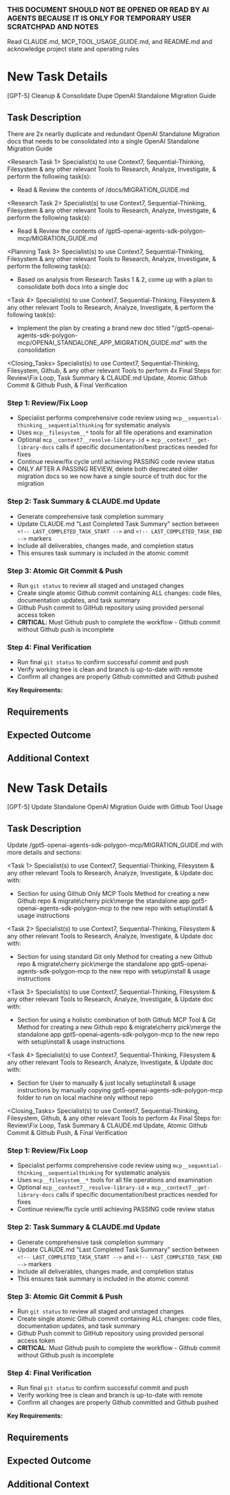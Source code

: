### THIS DOCUMENT SHOULD NOT BE OPENED OR READ BY AI AGENTS BECAUSE IT IS ONLY FOR TEMPORARY USER SCRATCHPAD AND NOTES


Read CLAUDE.md, MCP_TOOL_USAGE_GUIDE.md, and README.md and acknowledge project state and operating rules


# New Task Details

[GPT-5] Cleanup & Consolidate Dupe OpenAI Standalone Migration Guide

## Task Description

There are 2x nearlly duplicate and redundant OpenAI Standalone Migration docs that needs to be consolidated into a single OpenAI Standalone Migration Guide

<Research Task 1> Specialist(s) to use Context7, Sequential-Thinking, Filesystem & any other relevant Tools to Research, Analyze, Investigate, & perform the following task(s):

- Read & Review the contents of /docs/MIGRATION_GUIDE.md

<Research Task 2> Specialist(s) to use Context7, Sequential-Thinking, Filesystem & any other relevant Tools to Research, Analyze, Investigate, & perform the following task(s):

- Read & Review the contents of /gpt5-openai-agents-sdk-polygon-mcp/MIGRATION_GUIDE.md

<Planning Task 3> Specialist(s) to use Context7, Sequential-Thinking, Filesystem & any other relevant Tools to Research, Analyze, Investigate, & perform the following task(s):

- Based on analysis from Research Tasks 1 & 2, come up with a plan to consolidate both docs into a single doc

<Task 4> Specialist(s) to use Context7, Sequential-Thinking, Filesystem & any other relevant Tools to Research, Analyze, Investigate, & perform the following task(s):

- Implement the plan by creating a brand new doc titled "/gpt5-openai-agents-sdk-polygon-mcp/OPENAI_STANDALONE_APP_MIGRATION_GUIDE.md" with the consolidation

<Closing_Tasks> Specialist(s) to use Context7, Sequential-Thinking, Filesystem, Github, & any other relevant Tools to perform 4x Final Steps for: Review\Fix Loop, Task Summary & CLAUDE.md Update, Atomic Github Commit & Github Push, & Final Verification

### Step 1: Review/Fix Loop

- Specialist performs comprehensive code review using `mcp__sequential-thinking__sequentialthinking` for systematic analysis
- Uses `mcp__filesystem__*` tools for all file operations and examination
- Optional `mcp__context7__resolve-library-id` + `mcp__context7__get-library-docs` calls if specific documentation/best practices needed for fixes
- Continue review/fix cycle until achieving PASSING code review status
- ONLY AFTER A PASSING REVIEW, delete both deprecated older migration docs so we now have a single source of truth doc for the migration

### Step 2: Task Summary & CLAUDE.md Update

- Generate comprehensive task completion summary
- Update CLAUDE.md "Last Completed Task Summary" section between `<!-- LAST_COMPLETED_TASK_START -->` and `<!-- LAST_COMPLETED_TASK_END -->` markers
- Include all deliverables, changes made, and completion status
- This ensures task summary is included in the atomic commit

### Step 3: Atomic Git Commit & Push

- Run `git status` to review all staged and unstaged changes
- Create single atomic Github commit containing ALL changes: code files, documentation updates, and task summary
- Github Push commit to GitHub repository using provided personal access token
- **CRITICAL**: Must Github push to complete the workflow - Github commit without Github push is incomplete

### Step 4: Final Verification

- Run final `git status` to confirm successful commit and push
- Verify working tree is clean and branch is up-to-date with remote
- Confirm all changes are properly Github committed and Github pushed

**Key Requirements:**

## Requirements

## Expected Outcome

## Additional Context

###

# New Task Details

[GPT-5] Update Standalone OpenAI Migration Guide with Github Tool Usage

## Task Description

Update /gpt5-openai-agents-sdk-polygon-mcp/MIGRATION_GUIDE.md with more details and sections:

<Task 1> Specialist(s) to use Context7, Sequential-Thinking, Filesystem & any other relevant Tools to Research, Analyze, Investigate, & Update doc with:

- Section for using Github Only MCP Tools Method for creating a new Github repo & migrate\cherry pick\merge the standalone app gpt5-openai-agents-sdk-polygon-mcp to the new repo with setup\install & usage instructions

<Task 2> Specialist(s) to use Context7, Sequential-Thinking, Filesystem & any other relevant Tools to Research, Analyze, Investigate, & Update doc with:

- Section for using standard Git only Method for creating a new Github repo & migrate\cherry pick\merge the standalone app gpt5-openai-agents-sdk-polygon-mcp to the new repo with setup\install & usage instructions

<Task 3> Specialist(s) to use Context7, Sequential-Thinking, Filesystem & any other relevant Tools to Research, Analyze, Investigate, & Update doc with:

- Section for using a holistic combination of both Github MCP Tool & Git Method for creating a new Github repo & migrate\cherry pick\merge the standalone app gpt5-openai-agents-sdk-polygon-mcp to the new repo with setup\install & usage instructions

<Task 4> Specialist(s) to use Context7, Sequential-Thinking, Filesystem & any other relevant Tools to Research, Analyze, Investigate, & Update doc with:

- Section for User to manually & just locally setup\install & usage instructions by manually copying gpt5-openai-agents-sdk-polygon-mcp folder to run on local machine only without repo

<Closing_Tasks> Specialist(s) to use Context7, Sequential-Thinking, Filesystem, Github, & any other relevant Tools to perform 4x Final Steps for: Review\Fix Loop, Task Summary & CLAUDE.md Update, Atomic Github Commit & Github Push, & Final Verification

### Step 1: Review/Fix Loop

- Specialist performs comprehensive code review using `mcp__sequential-thinking__sequentialthinking` for systematic analysis
- Uses `mcp__filesystem__*` tools for all file operations and examination
- Optional `mcp__context7__resolve-library-id` + `mcp__context7__get-library-docs` calls if specific documentation/best practices needed for fixes
- Continue review/fix cycle until achieving PASSING code review status

### Step 2: Task Summary & CLAUDE.md Update

- Generate comprehensive task completion summary
- Update CLAUDE.md "Last Completed Task Summary" section between `<!-- LAST_COMPLETED_TASK_START -->` and `<!-- LAST_COMPLETED_TASK_END -->` markers
- Include all deliverables, changes made, and completion status
- This ensures task summary is included in the atomic commit

### Step 3: Atomic Git Commit & Push

- Run `git status` to review all staged and unstaged changes
- Create single atomic Github commit containing ALL changes: code files, documentation updates, and task summary
- Github Push commit to GitHub repository using provided personal access token
- **CRITICAL**: Must Github push to complete the workflow - Github commit without Github push is incomplete

### Step 4: Final Verification

- Run final `git status` to confirm successful commit and push
- Verify working tree is clean and branch is up-to-date with remote
- Confirm all changes are properly Github committed and Github pushed

**Key Requirements:**

## Requirements

## Expected Outcome

## Additional Context
